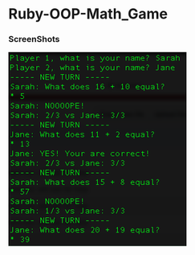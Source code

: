 # Ruby-OOP-Math_Game

### ScreenShots
!["add player name"](https://github.com/SarahMadro/Ruby-OOP-Math_Game/blob/master/docss/Screen%20Shot%202019-03-29%20at%207.41.54%20PM.png)
